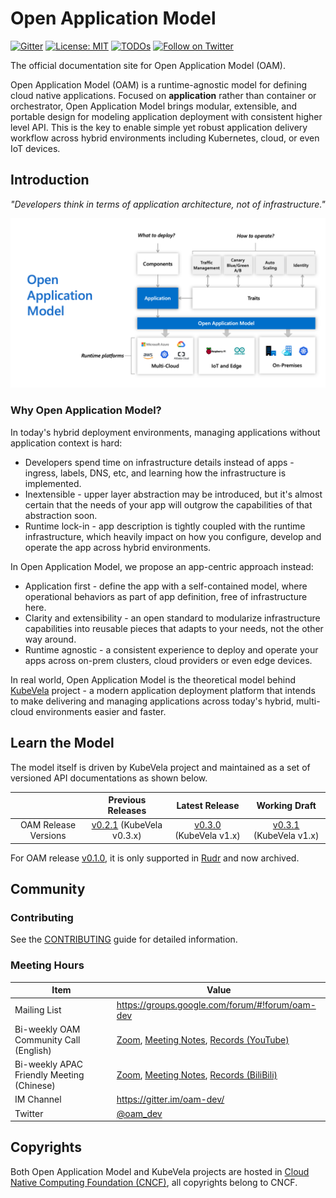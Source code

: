 # Open Application Model

[![Gitter](https://badges.gitter.im/oam-dev/community.svg)](https://gitter.im/oam-devcommunity?utm_source=badge&utm_medium=badge&utm_campaign=pr-badge)
[![License: MIT](https://img.shields.io/badge/License-OWF-yellow)](https://github.com/oam-dev/spec/blob/master/LICENSE)
[![TODOs](https://badgen.net/https/api.tickgit.com/badgen/github.com/oam-dev/spec)](https://www.tickgit.com/browse?repo=github.com/oam-dev/spec)
[![Follow on Twitter](https://img.shields.io/twitter/follow/oam_dev.svg?style=social&logo=twitter)](https://twitter.com/intent/follow?screen_name=oam_dev)

The official documentation site for Open Application Model (OAM).

Open Application Model (OAM) is a runtime-agnostic model for defining cloud native applications. Focused on **application** rather than container or orchestrator, Open Application Model brings modular, extensible, and portable design for modeling application deployment with consistent higher level API. This is the key to enable simple yet robust application delivery workflow across hybrid environments including Kubernetes, cloud, or even IoT devices.

## Introduction

_"Developers think in terms of application architecture, not of infrastructure."_

![How it works](assets/how-it-works.png)

### Why Open Application Model?

In today's hybrid deployment environments, managing applications without application context is hard:

- Developers spend time on infrastructure details instead of apps - ingress, labels, DNS, etc, and learning how the infrastructure is implemented.
- Inextensible - upper layer abstraction may be introduced, but it's almost certain that the needs of your app will outgrow the capabilities of that abstraction soon.
- Runtime lock-in - app description is tightly coupled with the runtime infrastructure, which heavily impact on how you configure, develop and operate the app across hybrid environments.

In Open Application Model, we propose an app-centric approach instead:

- Application first - define the app with a self-contained model, where operational behaviors as part of app definition, free of infrastructure here.
- Clarity and extensibility - an open standard to modularize infrastructure capabilities into reusable pieces that adapts to your needs, not the other way around.
- Runtime agnostic - a consistent experience to deploy and operate your apps across on-prem clusters, cloud providers or even edge devices.

In real world, Open Application Model is the theoretical model behind [KubeVela](https://github.com/oam-dev/kubevela) project - a modern application deployment platform that intends to make delivering and managing applications across today's hybrid, multi-cloud environments easier and faster. 

## Learn the Model

The model itself is driven by KubeVela project and maintained as a set of versioned API documentations as shown below.

|                                | Previous Releases | Latest Release |    Working Draft                  |
| :----------------------------: | :-----------------: | :------------: |:--------------------------------: |
| OAM Release Versions              | [v0.2.1](https://github.com/oam-dev/spec/releases/tag/v0.2.1) (KubeVela v0.3.x) | [v0.3.0](SPEC.md) (KubeVela v1.x) |  [v0.3.1](SPEC_DRAFT.md) (KubeVela v1.x)   |

For OAM release [v0.1.0](https://github.com/oam-dev/spec/releases/tag/v0.1.0),  it is only supported in [Rudr](https://github.com/oam-dev/rudr) and now archived.

## Community

### Contributing

See the [CONTRIBUTING](CONTRIBUTING.md) guide for detailed information.

### Meeting Hours

| Item        | Value  |
|---------------------|---|
| Mailing List | https://groups.google.com/forum/#!forum/oam-dev |
| Bi-weekly OAM Community Call (English) | [Zoom](https://us02web.zoom.us/j/88638962723?pwd=MVhCZnNub2t0R3BmMUNEWE9vendLUT09), [Meeting Notes](https://docs.google.com/document/d/1nqdFEyULekyksFHtFvgvFAYE-0AMHKoS3RMnaKsarjs), [Records (YouTube)](https://www.youtube.com/channel/UCSCTHhGI5XJ0SEhDHVakPAA/)  |
| Bi-weekly APAC Friendly Meeting (Chinese)| [Zoom](https://us02web.zoom.us/j/2804785490?pwd=ZTN4ZU03UTlBZzlmVHIwTndINGM3UT09), [Meeting Notes](https://shimo.im/docs/w8CgdyYGWjtYJ3XP), [Records (BiliBili)](https://space.bilibili.com/180074935?spm_id_from=333.788.b_765f7570696e666f.2) |
| IM Channel      | https://gitter.im/oam-dev/ |
| Twitter      | [@oam_dev](https://twitter.com/oam_dev) |


## Copyrights

Both Open Application Model and KubeVela projects are hosted in [Cloud Native Computing Foundation (CNCF)](https://cncf.io), all copyrights belong to CNCF.
